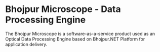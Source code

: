 # Bhojpur Microscope - Data Processing Engine
The Bhojpur Microscope is a software-as-a-service product used as an Optical Data Processing Engine based on Bhojpur.NET Platform for application delivery.
